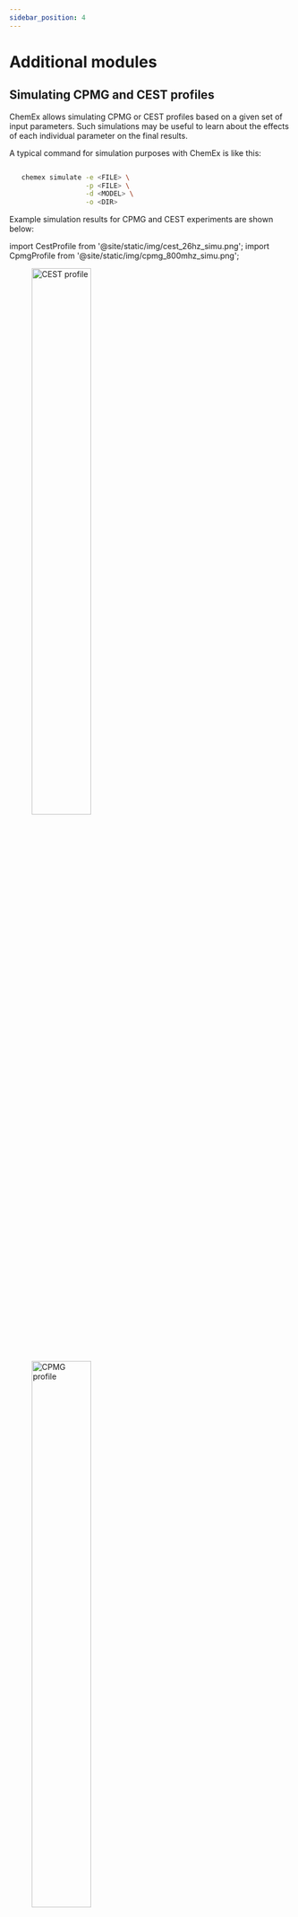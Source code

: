 ```yaml
---
sidebar_position: 4
---
```


# Additional modules

## Simulating CPMG and CEST profiles

ChemEx allows simulating CPMG or CEST profiles based on a given set of input
parameters. Such simulations may be useful to learn about the effects of each
individual parameter on the final results.

A typical command for simulation purposes with ChemEx is like this:

```bash

   chemex simulate -e <FILE> \
                   -p <FILE> \
                   -d <MODEL> \
                   -o <DIR>

```

Example simulation results for CPMG and CEST experiments are shown below:

import CestProfile from '@site/static/img/cest_26hz_simu.png'; import
CpmgProfile from '@site/static/img/cpmg_800mhz_simu.png';

<figure>
  <img src={CestProfile} alt="CEST profile" width="50%"/>
  <img src={CpmgProfile} alt="CPMG profile" width="50%"/>
  <figcaption align="center"><b>Examples of CEST and CPMG simulation results</b></figcaption>
</figure>

### Options

| Option                    | Description                                                           |
| ------------------------- | --------------------------------------------------------------------- |
| `-e`, `--experiments`     | Specify the files containing experimental setup and data location     |
| `-p`, `--parameters`      | Specify the files containing the initial values of fitting parameters |
| `-d`, `--model`           | Specify the exchange model used to fit the datasets (default: `2st`)  |
| `-o`, `--output`          | Specify the output directory (default: `./Output`)                    |
| `--plot {nothing,normal}` | Plotting level (default: `normal`)                                    |
| `--include`               | Residue(s) to include in the fit (optional)                           |
| `--exclude`               | Residue(s) to exclude from the fit (optional)                         |

### Example

An example use of the module is available
[here](https://github.com/gbouvignies/chemex/tree/master/examples/Experiments/CEST_15N/)
with the script `simulate.sh`.

## Plotting best-fit parameters

ChemEx comes with a module `plot_param` that allows visualizing the fitting
results interactively.

### Options

| Option               | Description                                                      |
| -------------------- | ---------------------------------------------------------------- |
| `-p`, `--parameters` | Specify the files containing the fitted parameters to be plotted |
| `-n`, `--parname`    | Specify the name of the parameter to plot                        |

### Example

An example use of the module is given in the
[protein-ligand binding example](../examples/binding.md). After finish running
`run.sh`, the chemical shift differences between the free and bound states can
be displayed with:

```shell
chemex plot_param -p Output/STEP2/All/Parameters/fitted.toml -n DW_AB
```

and the transverse relaxation rates of both states can be compared with:

```bash
chemex plot_param -p Output/STEP2/All/Parameters/fitted.toml -n R2
```

These two commands are saved in the `plot_param.sh` script in
[this example](../examples/binding.md). From these two observables, the core
region of the interaction site can be clearly located. Aside from the core
region, there is also a tail with increased R<sub>2</sub> rates located at
C-terminal end of the interaction site and with very little chemical shift
perturbation. This region is likely involved in the transient interactions with
the binding partner, which causes certain degree of steric restriction to this
region.

## Getting initial estimates of Δϖ for CEST experiments

In CEST (and also D-CEST/COS-CEST) experiments, it is necessary to choose
suitable initial value of Δϖ to avoid getting trapped in a local minimum. ChemEx
comes with a module `pick_cest` for manually picking the major and minor dips of
CEST profiles, which correspond to the ground and excited states, respectively.
A typical command for such purpose is like this:

```bash
chemex pick_cest -e <FILE> -o <DIR>
```

After typing this command, a window showing all CEST profiles will appear. For
each profile first click on the major dip and then on the minor dip(s). Note
that in certain profiles only one dip could be visible, which indicates the
minor dip is overlapped with the major dip, therefore the major dip should be
clicked twice. When done with any profile, click the `Next` or `Previous` button
to proceed to the next or previous profile. The `Swap` button allows switching
between the major and minor states. The `Clear` button allows cleaning the
selection in the current profile. Two separate files will be created in
real-time during the dip picking process: `cs_a.toml` and `dw_ab.toml` that
contain chemical shifts of the major state and chemical shift difference between
the major and minor states, respectively.

### Example

Try to run the `pick_cest.sh` script under
[`CEST_15N/` example](https://github.com/gbouvignies/chemex/tree/master/examples/Experiments/CEST_15N/)
and `pick_dcest.sh` script under
[`DCEST_15N/` example](https://github.com/gbouvignies/chemex/tree/master/examples/Experiments/DCEST_15N/)
to learn how to make use of this function for CEST and D-CEST experiments,
respectively.
